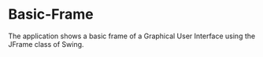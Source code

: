 # Basic-Frame
The application shows a basic frame of a Graphical User Interface using the JFrame class of Swing.
